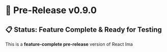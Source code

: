 # 🚀 Pre-Release v0.9.0

## 📋 Status: Feature Complete & Ready for Testing

This is a **feature-complete pre-release** version of React Ima